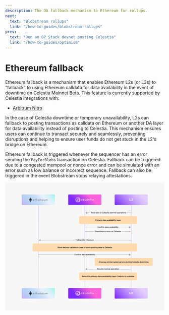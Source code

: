 ```yaml
---
description: The DA fallback mechanism to Ethereum for rollups.
next:
  text: "Blobstream rollups"
  link: "/how-to-guides/blobstream-rollups"
prev:
  text: "Run an OP Stack devnet posting Celestia"
  link: "/how-to-guides/optimism"
---
```


# Ethereum fallback

Ethereum fallback is a mechanism
that enables Ethereum L2s (or L3s) to “fallback” to using Ethereum
calldata for data availability in the event of downtime on Celestia
Mainnet Beta. This feature is currently supported by Celestia integrations
with:

- [Arbitrum Nitro](./arbitrum-integration.md#ethereum-fallback-mechanism-in-nitro)

In the case of Celestia downtime or temporary unavailability, L2s can
fallback to posting transactions as calldata on Ethereum or another DA
layer for data availability instead of posting to Celestia. This
mechanism ensures users can continue to transact securely and seamlessly,
preventing disruptions and helping to ensure user funds do not get stuck
in the L2's bridge on Ethereum.

Ethereum fallback is triggered whenever the sequencer has an error
sending the `PayForBlobs` transaction on Celestia. Fallback can be
triggered due to a congested mempool or nonce error and can be simulated
with an error such as low balance or incorrect sequence. Fallback
can also be triggered in the event Blobstream stops relaying attestations.

![Ethereum fallback](/img/Celestia_ethereum-fallback.jpg)

